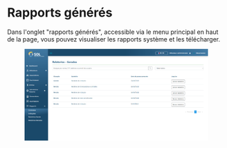 # Rapports générés

Dans l'onglet "rapports générés", accessible via le menu principal en haut de la page, vous pouvez visualiser les rapports système et les télécharger.

<figure><img src="../../../.gitbook/assets/rep-gera.png" alt=""><figcaption></figcaption></figure>
